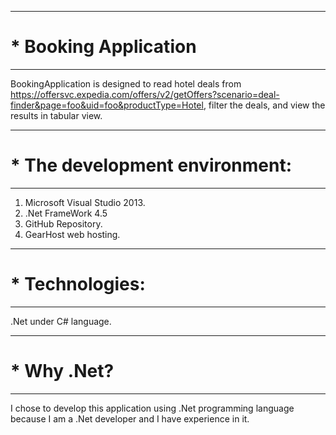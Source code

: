 -----------------------
# * Booking Application
-----------------------
BookingApplication is designed to read hotel deals from https://offersvc.expedia.com/offers/v2/getOffers?scenario=deal-finder&page=foo&uid=foo&productType=Hotel, filter the deals, and view the results in tabular view.

--------------------------------
# * The development environment:
--------------------------------
1. Microsoft Visual Studio 2013.
2. .Net FrameWork 4.5
3. GitHub Repository.
4. GearHost web hosting.

-----------------
# * Technologies:
-----------------
 .Net under C# language.

-------------
# * Why .Net?
-------------
I chose to develop this application using .Net  programming language because I am a .Net developer and I have experience in it.


